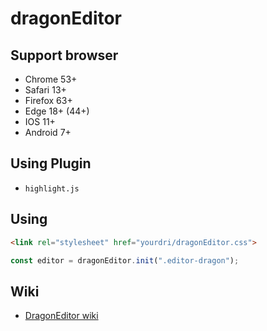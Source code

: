 # dragonEditor

## Support browser
- Chrome 53+
- Safari 13+
- Firefox 63+
- Edge 18+ (44+)
- IOS 11+
- Android 7+

## Using Plugin
- `highlight.js`

## Using
```html
<link rel="stylesheet" href="yourdri/dragonEditor.css">
```
```js
const editor = dragonEditor.init(".editor-dragon");
```

## Wiki
- [DragonEditor wiki](https://github.com/lovefields/dragonEditor/wiki)
